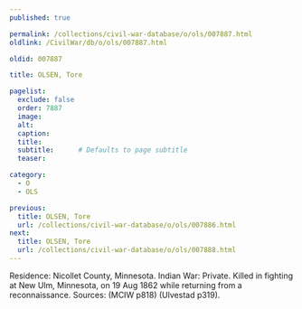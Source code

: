 ```yaml
---
published: true

permalink: /collections/civil-war-database/o/ols/007887.html
oldlink: /CivilWar/db/o/ols/007887.html

oldid: 007887

title: OLSEN, Tore

pagelist:
  exclude: false
  order: 7887
  image: 
  alt:
  caption:
  title:
  subtitle:      # Defaults to page subtitle
  teaser:

category: 
  - O 
  - OLS

previous:
  title: OLSEN, Tore
  url: /collections/civil-war-database/o/ols/007886.html  
next:
  title: OLSEN, Tore
  url: /collections/civil-war-database/o/ols/007888.html   
---
```

Residence: Nicollet County, Minnesota. Indian War: Private. Killed in fighting at New Ulm, Minnesota, on 19 Aug 1862 while returning from a reconnaissance. Sources: (MCIW p818) (Ulvestad p319).